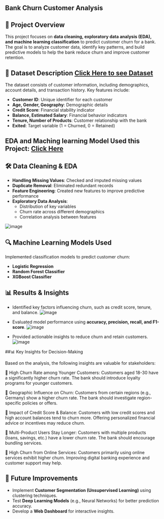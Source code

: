 ## Bank Churn Customer Analysis

## 📌 Project Overview
This project focuses on **data cleaning, exploratory data analysis (EDA), and machine learning classification** to predict customer churn for a bank. The goal is to analyze customer data, identify key patterns, and build predictive models to help the bank reduce churn and improve customer retention.

## 📂 Dataset Description [Click Here to see Dataset](https://github.com/BI-with-Sabbir/Data-Driven-Decision-Making-Using-Python/blob/main/Bank%20Churn%20Customer%20project/Bank_Churn.csv)
The dataset consists of customer information, including demographics, account details, and transaction history. Key features include:
- **Customer ID**: Unique identifier for each customer
- **Age, Gender, Geography**: Demographic details
- **Credit Score**: Financial stability indicator
- **Balance, Estimated Salary**: Financial behavior indicators
- **Tenure, Number of Products**: Customer relationship with the bank
- **Exited**: Target variable (1 = Churned, 0 = Retained)

## EDA and Maching learning Model Used this Project: [Click Here](https://github.com/BI-with-Sabbir/Data-Driven-Decision-Making-Using-Python/blob/main/Bank%20Churn%20Customer%20project/Bank%20Churn%20Customer-%20Data%20Cleaning%2C%20EDA%20%26%20Classification.pdf)

## 🛠️ Data Cleaning & EDA
- **Handling Missing Values**: Checked and imputed missing values
- **Duplicate Removal**: Eliminated redundant records
- **Feature Engineering**: Created new features to improve predictive performance
- **Exploratory Data Analysis**: 
  - Distribution of key variables
  - Churn rate across different demographics
  - Correlation analysis between features

![image](https://github.com/user-attachments/assets/bf928bd9-0864-4224-97f5-74da1c41aaea)



## 🔍 Machine Learning Models Used
Implemented classification models to predict customer churn:
- **Logistic Regression**
- **Random Forest Classifier**
- **XGBoost Classifier**

## 📊 Results & Insights

- Identified key factors influencing churn, such as credit score, tenure, and balance.
  ![image](https://github.com/user-attachments/assets/6bcbabc5-6214-4013-92c0-6e85f626aa11)

- Evaluated model performance using **accuracy, precision, recall, and F1-score**.
![image](https://github.com/user-attachments/assets/22afc9f0-7550-4f9b-90e2-497f7642c047)


- Provided actionable insights to reduce churn and retain customers.
![image](https://github.com/user-attachments/assets/c4df171b-3fa7-466d-a59d-ee5324abc15c)




##📊 Key Insights for Decision-Making

Based on the analysis, the following insights are valuable for stakeholders:

📌 High Churn Rate among Younger Customers: Customers aged 18-30 have a significantly higher churn rate. The bank should introduce loyalty programs for younger customers.

📌 Geographic Influence on Churn: Customers from certain regions (e.g., Germany) show a higher churn rate. The bank should investigate region-specific policies or offers.

📌 Impact of Credit Score & Balance: Customers with low credit scores and high account balances tend to churn more. Offering personalized financial advice or incentives may reduce churn.

📌 Multi-Product Users Stay Longer: Customers with multiple products (loans, savings, etc.) have a lower churn rate. The bank should encourage bundling services.

📌 High Churn from Online Services: Customers primarily using online services exhibit higher churn. Improving digital banking experience and customer support may help.

## 🚀 Future Improvements
- Implement **Customer Segmentation (Unsupervised Learning)** using clustering techniques.
- Test **Deep Learning Models** (e.g., Neural Networks) for better prediction accuracy.
- Develop a **Web Dashboard** for interactive insights.
